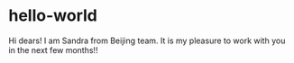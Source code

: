 # hello-world 

Hi dears!
I am Sandra from Beijing team. It is my pleasure to work with you in the next few months!!
